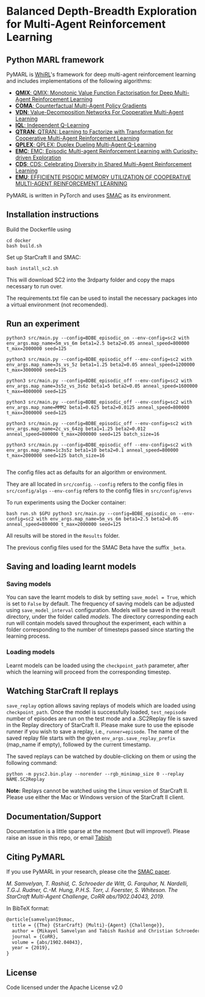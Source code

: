 # Balanced Depth-Breadth Exploration for Multi-Agent Reinforcement Learning

## Python MARL framework

PyMARL is [WhiRL](http://whirl.cs.ox.ac.uk)'s framework for deep multi-agent reinforcement learning and includes implementations of the following algorithms:
- [**QMIX**: QMIX: Monotonic Value Function Factorisation for Deep Multi-Agent Reinforcement Learning](https://arxiv.org/abs/1803.11485)
- [**COMA**: Counterfactual Multi-Agent Policy Gradients](https://arxiv.org/abs/1705.08926)
- [**VDN**: Value-Decomposition Networks For Cooperative Multi-Agent Learning](https://arxiv.org/abs/1706.05296) 
- [**IQL**: Independent Q-Learning](https://arxiv.org/abs/1511.08779)
- [**QTRAN**: QTRAN: Learning to Factorize with Transformation for Cooperative Multi-Agent Reinforcement Learning](https://arxiv.org/abs/1905.05408)
- [**QPLEX**: QPLEX: Duplex Dueling Multi-Agent Q-Learning](https://arxiv.org/pdf/2008.01062)
- [**EMC**: EMC: Episodic Multi-agent Reinforcement Learning with Curiosity-driven Exploration](https://arxiv.org/abs/2111.11032)
- [**CDS**: CDS: Celebrating Diversity in Shared Multi-Agent Reinforcement Learning](https://arxiv.org/abs/2106.02195)
- [**EMU**: EFFICIENTE PISODIC MEMORY UTILIZATION OF COOPERATIVE MULTI-AGENT REINFORCEMENT LEARNING](https://arxiv.org/abs/2403.01112)


PyMARL is written in PyTorch and uses [SMAC](https://github.com/oxwhirl/smac) as its environment.

## Installation instructions

Build the Dockerfile using 
```shell
cd docker
bash build.sh
```

Set up StarCraft II and SMAC:
```shell
bash install_sc2.sh
```

This will download SC2 into the 3rdparty folder and copy the maps necessary to run over.

The requirements.txt file can be used to install the necessary packages into a virtual environment (not recomended).

## Run an experiment 

```shell
python3 src/main.py --config=BDBE_episodic_on --env-config=sc2 with env_args.map_name=5m_vs_6m beta1=2.5 beta2=0.05 anneal_speed=800000 t_max=2000000 seed=125

python3 src/main.py --config=BDBE_episodic_off --env-config=sc2 with env_args.map_name=3s_vs_5z beta1=1.25 beta2=0.05 anneal_speed=1200000 t_max=3000000 seed=125

python3 src/main.py --config=BDBE_episodic_off --env-config=sc2 with env_args.map_name=3s5z_vs_3s6z beta1=5 beta2=0.05 anneal_speed=1600000 t_max=4000000 seed=125

python3 src/main.py --config=BDBE_episodic_off --env-config=sc2 with env_args.map_name=MMM2 beta1=0.625 beta2=0.0125 anneal_speed=800000 t_max=2000000 seed=125

python3 src/main.py --config=BDBE_episodic_off --env-config=sc2 with env_args.map_name=2c_vs_64zg beta1=1.25 beta2=0.012 anneal_speed=800000 t_max=2000000 seed=125 batch_size=16

python3 src/main.py --config=BDBE_episodic_off --env-config=sc2 with env_args.map_name=1c3s5z beta1=10 beta2=0.1 anneal_speed=800000 t_max=2000000 seed=125 batch_size=16


```

The config files act as defaults for an algorithm or environment. 

They are all located in `src/config`.
`--config` refers to the config files in `src/config/algs`
`--env-config` refers to the config files in `src/config/envs`

To run experiments using the Docker container:
```shell
bash run.sh $GPU python3 src/main.py --config=BDBE_episodic_on --env-config=sc2 with env_args.map_name=5m_vs_6m beta1=2.5 beta2=0.05 anneal_speed=800000 t_max=2000000 seed=125
```

All results will be stored in the `Results` folder.

The previous config files used for the SMAC Beta have the suffix `_beta`.

## Saving and loading learnt models

### Saving models

You can save the learnt models to disk by setting `save_model = True`, which is set to `False` by default. The frequency of saving models can be adjusted using `save_model_interval` configuration. Models will be saved in the result directory, under the folder called *models*. The directory corresponding each run will contain models saved throughout the experiment, each within a folder corresponding to the number of timesteps passed since starting the learning process.

### Loading models

Learnt models can be loaded using the `checkpoint_path` parameter, after which the learning will proceed from the corresponding timestep. 

## Watching StarCraft II replays

`save_replay` option allows saving replays of models which are loaded using `checkpoint_path`. Once the model is successfully loaded, `test_nepisode` number of episodes are run on the test mode and a .SC2Replay file is saved in the Replay directory of StarCraft II. Please make sure to use the episode runner if you wish to save a replay, i.e., `runner=episode`. The name of the saved replay file starts with the given `env_args.save_replay_prefix` (map_name if empty), followed by the current timestamp. 

The saved replays can be watched by double-clicking on them or using the following command:

```shell
python -m pysc2.bin.play --norender --rgb_minimap_size 0 --replay NAME.SC2Replay
```

**Note:** Replays cannot be watched using the Linux version of StarCraft II. Please use either the Mac or Windows version of the StarCraft II client.

## Documentation/Support

Documentation is a little sparse at the moment (but will improve!). Please raise an issue in this repo, or email [Tabish](mailto:tabish.rashid@cs.ox.ac.uk)

## Citing PyMARL 

If you use PyMARL in your research, please cite the [SMAC paper](https://arxiv.org/abs/1902.04043).

*M. Samvelyan, T. Rashid, C. Schroeder de Witt, G. Farquhar, N. Nardelli, T.G.J. Rudner, C.-M. Hung, P.H.S. Torr, J. Foerster, S. Whiteson. The StarCraft Multi-Agent Challenge, CoRR abs/1902.04043, 2019.*

In BibTeX format:

```tex
@article{samvelyan19smac,
  title = {{The} {StarCraft} {Multi}-{Agent} {Challenge}},
  author = {Mikayel Samvelyan and Tabish Rashid and Christian Schroeder de Witt and Gregory Farquhar and Nantas Nardelli and Tim G. J. Rudner and Chia-Man Hung and Philiph H. S. Torr and Jakob Foerster and Shimon Whiteson},
  journal = {CoRR},
  volume = {abs/1902.04043},
  year = {2019},
}
```

## License

Code licensed under the Apache License v2.0


